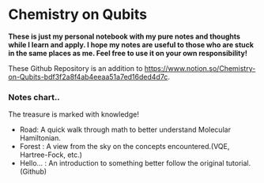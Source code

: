 # Chemistry on Qubits
__These is just my personal notebook with  my pure notes and thoughts while I learn and apply. I hope my notes are useful to those who are stuck in the same places as me. Feel free to use it on your own responsibility!__

These Github Repository is an addition to  https://www.notion.so/Chemistry-on-Qubits-bdf3f2a8f4ab4eeaa51a7ed16ded4d7c.



### Notes chart..
The treasure is marked with knowledge!
<ul>
<li>Road: A quick walk through math to better understand Molecular Hamiltonian.
<li>Forest : A view from the sky on the concepts encountered.(VQE, Hartree-Fock, etc.)
<li>Hello... : An introduction to something better follow the original tutorial. (Github)
</ul>
